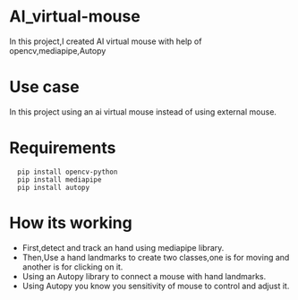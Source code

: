 # AI_virtual-mouse
In this project,I created AI virtual mouse with help of opencv,mediapipe,Autopy

# Use case
In this project using an ai virtual mouse instead of using external mouse.

# Requirements

      pip install opencv-python
      pip install mediapipe
      pip install autopy
      
# How its working

* First,detect and track an hand using mediapipe library.
* Then,Use a hand landmarks to create two classes,one is for moving and another is for clicking on it.
* Using an Autopy library to connect a mouse with hand landmarks.
* Using Autopy you know you sensitivity of mouse to control and adjust it.
      
